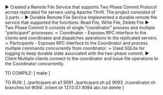 ► Created a Remote File Service that supports Two Phase Commit Protocol across replicated file  servers using Apache Thrift. The project consisted of 3 parts :-
►  Durable Remote File Service
      Implemented a durable remote file service that supported the functions: Read File, Write File, Delete File
► Two Phase Commit
     It consists of single “coordinator” process and multiple “participant” processes: 
     ➢ Coordinator - Exposes RPC interface to the clients and coordinates and dispatches operations to    the replicated servers.
     ➢ Participants - Exposes RPC interface to the Coordinator and process multiple commands concurrently from coordinator.
     ➢ Used SQLite for logging to keep durable state associated with the two-phase commit. 
► Client
     Multiple clients connect to the coordinator and issue file operations to the Coordinator concurrently.

TO COMPILE:
[
  make
]

TO RUN:
[
  ./participant.sh p1 9091
  ./participant.sh p2 9093
  ./coordinator.sh branches.txt 9094
  ./client.sh 127.0.0.1 9094 abc.txt delete
]
